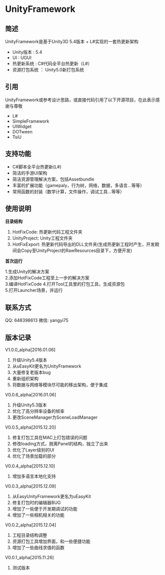 # UnityFramework


## 简述
UnityFramework是基于Unity3D 5.4版本 + L#实现的一套热更新架构

* Unity版本 : 5.4 
* UI : UGUI
* 热更新系统 : C#代码全平台热更新（L#）
* 资源打包系统 ： Unity5.0新打包系统

## 引用

UnityFramework或参考设计思路，或直接代码引用了以下开源项目，在此表示感谢与尊敬

* L#
* SimpleFramework
* UIWidget
* DOTween
* TsiU

## 支持功能

* C#脚本全平台热更新(L#)
* 简洁的手游UI架构
* 简洁资源管理解决方案，包括Assetbundle
* 丰富的扩展功能（gamepaly，行为树，网络，数据，多语言...等等）
* 常用函数的封装（数学计算，文件操作，调试工具...等等）

## 使用说明

**目录结构** 

1. HotFixCode: 热更新代码工程文件夹
2. UnityProject: Unity工程文件夹
3. HotFixExport: 热更新代码导出的DLL文件夹(生成热更新工程时产生，开发期间会Copy至UnityProject的RawResources目录下，方便开发)

**首次运行**  

1.生成Unity的解决方案  
2.添加HotFixCode工程至上一步的解决方案  
3.编译HotFixCode
4.打开Tool工具里的打包工具，生成资源包  
5.打开Launcher场景，并运行

## 联系方式
QQ: 648398613
微信: yangyi75

## 版本记录
V1.0.0_alpha[2016.01.06] 

1. 升级Unity5.4版本
2. 从uEasyKit更名为UnityFramework
3. 大量修复老版本bug
4. 重新组织架构
5. 将数据与网络等模块尽可能的移出架构，便于集成

V0.0.6_alpha[2016.01.06] 

1. 升级Unity5.3版本
2. 优化了高分辨率设备的帧率
3. 更改SceneManager为SceneLoadManager

V0.0.5_alpha[2015.12.20] 

1. 修复打包工具在MAC上打包错误的问题
2. 修改loading方式，脱离Panel的结构，独立了出来
3. 优化了Layer级别的UI
4. 优化了场景加载的部分

V0.0.4_alpha[2015.12.10] 

1. 增加多语言本地化支持

V0.0.3_alpha[2015.12.09] 

1. 从EasyUnityFramework更名为uEasyKit
2. 修复打包时的编辑器BUG
3. 增加了一些便于开发期调试的功能
4. 增加了一些相机相关的功能

V0.0.2_alpha[2015.12.04] 

1. 工程目录结构调整
2. 资源打包工具增加界面，和一些便捷功能
3. 增加了一些曲线求值的函数

V0.0.1_alpha[2015.11.26]  

1. 测试版本
 
